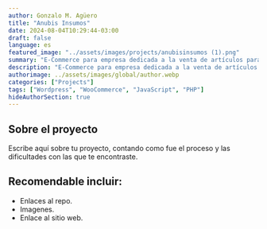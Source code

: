 ```yaml
---
author: Gonzalo M. Agüero
title: "Anubis Insumos"
date: 2024-08-04T10:29:44-03:00
draft: false
language: es
featured_image: "../assets/images/projects/anubisinsumos (1).png"
summary: "E-Commerce para empresa dedicada a la venta de artículos para artesanos."
description: "E-Commerce para empresa dedicada a la venta de artículos para artesanos."
authorimage: ../assets/images/global/author.webp
categories: ["Projects"]
tags: ["Wordpress", "WooCommerce", "JavaScript", "PHP"]
hideAuthorSection: true
---
```

## Sobre el proyecto
Escribe aquí sobre tu proyecto, contando como fue el proceso y las dificultades con las que te encontraste.
## Recomendable incluir:
- Enlaces al repo.
- Imagenes.
- Enlace al sitio web.

